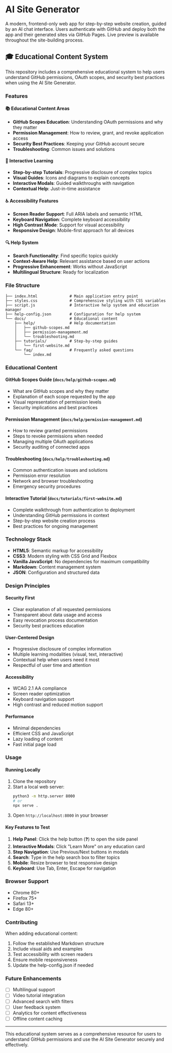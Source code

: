 # AI Site Generator

A modern, frontend-only web app for step-by-step website creation, guided by an AI chat interface. Users authenticate with GitHub and deploy both the app and their generated sites via GitHub Pages. Live preview is available throughout the site-building process.

## 🎓 Educational Content System

This repository includes a comprehensive educational system to help users understand GitHub permissions, OAuth scopes, and security best practices when using the AI Site Generator.

### Features

#### 📚 Educational Content Areas
- **GitHub Scopes Education**: Understanding OAuth permissions and why they matter
- **Permission Management**: How to review, grant, and revoke application access
- **Security Best Practices**: Keeping your GitHub account secure
- **Troubleshooting**: Common issues and solutions

#### 🎯 Interactive Learning
- **Step-by-step Tutorials**: Progressive disclosure of complex topics
- **Visual Guides**: Icons and diagrams to explain concepts
- **Interactive Modals**: Guided walkthroughs with navigation
- **Contextual Help**: Just-in-time assistance

#### ♿ Accessibility Features
- **Screen Reader Support**: Full ARIA labels and semantic HTML
- **Keyboard Navigation**: Complete keyboard accessibility
- **High Contrast Mode**: Support for visual accessibility
- **Responsive Design**: Mobile-first approach for all devices

#### 🔍 Help System
- **Search Functionality**: Find specific topics quickly
- **Context-Aware Help**: Relevant assistance based on user actions
- **Progressive Enhancement**: Works without JavaScript
- **Multilingual Structure**: Ready for localization

### File Structure

```
├── index.html              # Main application entry point
├── styles.css              # Comprehensive styling with CSS variables
├── script.js               # Interactive help system and education manager
├── help-config.json        # Configuration for help system
└── docs/                   # Educational content
    ├── help/               # Help documentation
    │   ├── github-scopes.md
    │   ├── permission-management.md
    │   └── troubleshooting.md
    ├── tutorials/          # Step-by-step guides
    │   └── first-website.md
    └── faq/                # Frequently asked questions
        └── index.md
```

### Educational Content

#### GitHub Scopes Guide (`docs/help/github-scopes.md`)
- What are GitHub scopes and why they matter
- Explanation of each scope requested by the app
- Visual representation of permission levels
- Security implications and best practices

#### Permission Management (`docs/help/permission-management.md`)
- How to review granted permissions
- Steps to revoke permissions when needed
- Managing multiple OAuth applications
- Security auditing of connected apps

#### Troubleshooting (`docs/help/troubleshooting.md`)
- Common authentication issues and solutions
- Permission error resolution
- Network and browser troubleshooting
- Emergency security procedures

#### Interactive Tutorial (`docs/tutorials/first-website.md`)
- Complete walkthrough from authentication to deployment
- Understanding GitHub permissions in context
- Step-by-step website creation process
- Best practices for ongoing management

### Technology Stack

- **HTML5**: Semantic markup for accessibility
- **CSS3**: Modern styling with CSS Grid and Flexbox
- **Vanilla JavaScript**: No dependencies for maximum compatibility
- **Markdown**: Content management system
- **JSON**: Configuration and structured data

### Design Principles

#### Security First
- Clear explanation of all requested permissions
- Transparent about data usage and access
- Easy revocation process documentation
- Security best practices education

#### User-Centered Design
- Progressive disclosure of complex information
- Multiple learning modalities (visual, text, interactive)
- Contextual help when users need it most
- Respectful of user time and attention

#### Accessibility
- WCAG 2.1 AA compliance
- Screen reader optimization
- Keyboard navigation support
- High contrast and reduced motion support

#### Performance
- Minimal dependencies
- Efficient CSS and JavaScript
- Lazy loading of content
- Fast initial page load

### Usage

#### Running Locally

1. Clone the repository
2. Start a local web server:
   ```bash
   python3 -m http.server 8000
   # or
   npx serve .
   ```
3. Open `http://localhost:8000` in your browser

#### Key Features to Test

1. **Help Panel**: Click the help button (❓) to open the side panel
2. **Interactive Modals**: Click "Learn More" on any education card
3. **Step Navigation**: Use Previous/Next buttons in modals
4. **Search**: Type in the help search box to filter topics
5. **Mobile**: Resize browser to test responsive design
6. **Keyboard**: Use Tab, Enter, Escape for navigation

### Browser Support

- Chrome 80+
- Firefox 75+
- Safari 13+
- Edge 80+

### Contributing

When adding educational content:

1. Follow the established Markdown structure
2. Include visual aids and examples
3. Test accessibility with screen readers
4. Ensure mobile responsiveness
5. Update the help-config.json if needed

### Future Enhancements

- [ ] Multilingual support
- [ ] Video tutorial integration
- [ ] Advanced search with filters
- [ ] User feedback system
- [ ] Analytics for content effectiveness
- [ ] Offline content caching

---

This educational system serves as a comprehensive resource for users to understand GitHub permissions and use the AI Site Generator securely and effectively.

